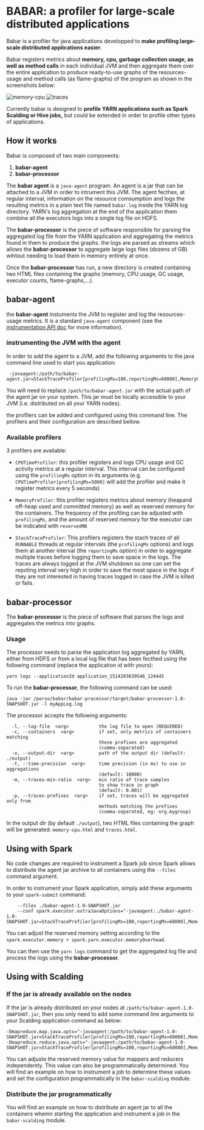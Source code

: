 # BABAR: a profiler for large-scale distributed applications

Babar is a profiler for java applications developped to **make profiling large-scale distributed applications easier**.

Babar registers metrics about **memory, cpu, garbage collection usage, as well as method calls** in each individual JVM and then aggregate them over the entire application to produce ready-to-use graphs of the resources-usage and method calls (as flame-graphs) of the program as shown in the screenshots below:

![memory-cpu](/babar-doc/memory-cpu.png)
![traces](/babar-doc/traces.png)

Currently babar is designed to **profile YARN applications such as Spark Scalding or Hive jobs,** but could be extended in order to profile other types of applications.

## How it works

Babar is composed of two main components:
1. **babar-agent**
2. **babar-processor**

The **babar agent** is a `java-agent` program. An agent is a jar that can be attached to a JVM in order to intrument this JVM. The agent fecthes, at regular interval, information on the resource comsumption and logs the resulting metrics in a plain text file named `babar.log` inside the YARN log directory. YARN's log aggregation at the end of the application them combine all the executors logs into a single log file on HDFS.

The **babar-processor** is the piece of software responsible for parsing the aggregated log file from the YARN application and aggregating the metrics found in them to produce the graphs. the logs are parsed as streams which allows the **babar-processor** to aggregate large logs files (dozens of GB) wihtout needing to load them in memory entirely at once.

Once the **babar-processor** has run, a new directory is created containing two HTML files containing the graphs (memory, CPU usage, GC usage, executor counts, flame-graphs,...).

## babar-agent

the **babar-agent** instuments the JVM to register and log the resources-usage metrics. It is a standard `java-agent` component (see the [instrumentation API doc](https://docs.oracle.com/javase/8/docs/api/java/lang/instrument/package-summary.html) for more information).

### instrumenting the JVM with the agent

In order to add the agent to a JVM, add the following arguments to the java command line used to start you application:

```
 -javaagent:/path/to/babar-agent.jar=StackTraceProfiler[profilingMs=100,reportingMs=60000],MemoryProfiler[profilingMs=5000,reservedMB=1024],CPUTimeProfiler[profilingMs=5000]
```

You will need to replace `/path/to/babar-agent.jar` with the actual path of the agent jar on your system. This jar must be locally accessible to your JVM (i.e. distributed on all your YARN nodes).

the profilers can be added and configured using this command line. The profilers and their configuration are described bellow.

### Available profilers

3 profilers are available:

- `CPUTimeProfiler`: this profiler registers and logs CPU usage and GC activity metrics at a regular interval. This interval can be configured using the `profilingMs` option in its arguments (e.g. `CPUTimeProfiler[profilingMs=5000]` will add the profiler and make it register metrics every 5 seconds)

- `MemoryProfiler`: this profiler registers metrics about memory (heapand off-heap used and committed memory) as well as reserved memory for the containers. The frequency of the profiling can be adjusted with `profilingMs`, and the amount of reserved memory for the executor can be indicated with `reservedMB`

- `StackTraceProfiler`: This profilers registers the stach traces of all `RUNNABLE` threads at regular intervals (the `profilingMs` options) and logs them at another interval (the `reportingMs` option) in order to aggregate multiple traces before logging them to save space in the logs. The traces are always logged at the JVM shutdown so one can set the repoting interval very high in order to save the most space in the logs if they are not interested in having traces logged in case the JVM is killed or fails.

## babar-processor

The **babar-processor** is the piece of software that parses the logs and aggregates the metrics into graphs.

### Usage

The processor needs to parse the application log aggregated by YARN, either from HDFS or from a local log file that has been fecthed using the following command (replace the application id with yours):

```
yarn logs --applicationId application_1514203639546_124445
```

To run the **babar-processor**, the following command can be used:

```
java -jar /perso/babar/babar-processor/target/babar-processor-1.0-SNAPSHOT.jar -l myAppLog.log
```

The processor accepts the following arguments:

```
  -l, --log-file  <arg>           the log file to open (REQUIRED)
  -c, --containers  <arg>         if set, only metrics of containers matching
                                  these prefixes are aggregated
                                  (comma-separated)
  -o, --output-dir  <arg>         path of the output dir (default: ./output)
  -t, --time-precision  <arg>     time precision (in ms) to use in aggregations
                                  (default: 10000)
  -m, --traces-min-ratio  <arg>   min ratio of trace samples 
                                  to show trace in graph
                                  (default: 0.001)
  -p, --traces-prefixes  <arg>    if set, traces will be aggregated only from
                                  methods matching the prefixes
                                  (comma-separated, eg: org.mygroup)
```

In the output dir (by default `./output`), two HTML files containing the graph will be generated: `memory-cpu.html` and `traces.html`.

## Using with Spark

No code changes are required to instrument a Spark job since Spark allows to distribute the agent jar archive to all containers using the `--files` command argument.

In order to instrument your Spark application, simply add these arguments to your `spark-submit` command:

```
    --files ./babar-agent-1.0-SNAPSHOT.jar 
    --conf spark.executor.extraJavaOptions="-javaagent:./babar-agent-1.0-SNAPSHOT.jar=StackTraceProfiler[profilingMs=100,reportingMs=60000],MemoryProfiler[profilingMs=5000,reservedMB=7175],CPUTimeProfiler[profilingMs=5000]"
``` 

You can adjust the reserved memory setting according to the `spark.executor.memory + spark.yarn.executor.memoryOverhead`.

You can then use the `yarn logs` command to get the aggregated log file and process the logs using the **babar-processor**.

## Using with Scalding

### If the jar is already available on the nodes

If the jar is already distributed on your nodes at `/path/to/babar-agent-1.0-SNAPSHOT.jar`, then you only need to add some command line arguments to your Scalding application command as below:

```
-Dmapreduce.map.java.opts="-javaagent:/path/to/babar-agent-1.0-SNAPSHOT.jar=StackTraceProfiler[profilingMs=100,reportingMs=60000],MemoryProfiler[profilingMs=5000,reservedMB=2500],CPUTimeProfiler[profilingMs=5000]"
-Dmapreduce.reduce.java.opts="-javaagent:/path/to/babar-agent-1.0-SNAPSHOT.jar=StackTraceProfiler[profilingMs=100,reportingMs=60000],MemoryProfiler[profilingMs=5000,reservedMB=3500],CPUTimeProfiler[profilingMs=5000]"
```

You can adjuste the reserved memory value for mappers and reducers independently. This value can also be programmatically determined. You will find an example on how to instrument a job to determine these values and set the configuration programmatically in the `babar-scalding` module.

### Distribute the jar programmatically

You will find an example on how to distribute an agent jar to all the containers whemn starting the application and instrument a job in the `babar-scalding` module.